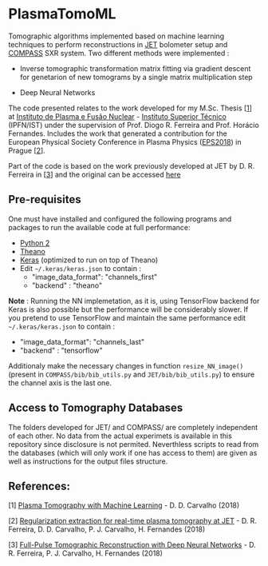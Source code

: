 # PlasmaTomoML

Tomographic algorithms implemented based on machine learning techniques to perform reconstructions in [JET](https://www.euro-fusion.org/devices/jet/) bolometer setup and [COMPASS](http://www.ipp.cas.cz/vedecka_struktura_ufp/tokamak/tokamak_compass/) SXR system. Two different methods were implemented :

- Inverse tomographic transformation matrix fitting via gradient descent for genetarion of new tomograms by a single matrix multiplication step

- Deep Neural Networks

The code presented relates to the work developed for my M.Sc. Thesis [[1](https://drive.google.com/file/d/18KEKLSLgAd2VN5O9Q5WEiBxQ5ygF6xUK/view?usp=sharing)] at [Instituto de Plasma e Fusão Nuclear](https://www.ipfn.tecnico.ulisboa.pt/) - [Instituto Superior Técnico](https://tecnico.ulisboa.pt/pt/) (IPFN/IST) under the supervision of Prof. Diogo R. Ferreira and Prof. Horácio Fernandes. Includes the work that generated a contribution for the European Physical Society Conference in Plasma Physics ([EPS2018](https://eps2018.eli-beams.eu/en/)) in Prague [[2](http://ocs.ciemat.es/EPS2018ABS/pdf/P4.1005.pdf)].

Part of the code is based on the work previously developed at JET by D. R. Ferreira in [[3](https://arxiv.org/pdf/1802.02242.pdf)] and the original can be accessed [here](https://github.com/diogoff/plasma-tomography)

## Pre-requisites 

One must have installed and configured the following programs and packages to run the available code at full performance:

- [Python 2](https://www.python.org/downloads/)
- [Theano](http://deeplearning.net/software/theano/)
- [Keras](https://keras.io/) (optimized to run on top of Theano)
- Edit `~/.keras/keras.json` to contain :  
   - "image_data_format": "channels_first"
   - "backend" : "theano"
   
**Note** : Running the NN implemetation, as it is, using TensorFlow backend for Keras is also possible but the performance will be considerably slower. If you pretend to use TensorFlow and maintain the same performance edit `~/.keras/keras.json` to contain :  
   - "image_data_format": "channels_last"
   - "backend" : "tensorflow"

Additionaly make the necessary changes in function `resize_NN_image()` (present in `COMPASS/bib/bib_utils.py` and `JET/bib/bib_utils.py`) to ensure the channel axis is the last one. 

## Access to Tomography Databases 

The folders developed for JET/ and COMPASS/ are completely independent of each other. No data from the actual experimets is available in this repository since disclosure is not permited. Neverthless scripts to read from the databases (which will only work if one has access to them) are given as well as instructions for the output files structure.

## References:

[1]  [Plasma Tomography with Machine Learning](https://drive.google.com/file/d/18KEKLSLgAd2VN5O9Q5WEiBxQ5ygF6xUK/view?usp=sharing) - D. D. Carvalho (2018) 

[2] [Regularization extraction for real-time plasma tomography at JET](http://ocs.ciemat.es/EPS2018ABS/pdf/P4.1005.pdf) - D. R. Ferreira, D. D. Carvalho, P. J. Carvalho, H. Fernandes (2018)

[3] [Full-Pulse Tomographic Reconstruction with Deep Neural Networks](https://arxiv.org/pdf/1802.02242.pdf) - D. R. Ferreira, P. J. Carvalho, H. Fernandes (2018)
